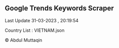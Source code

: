 

## Google Trends Keywords Scraper 
 
Last Update 31-03-2023 , 20:19:54

Country List :
VIETNAM.json



© Abdul Muttaqin 
